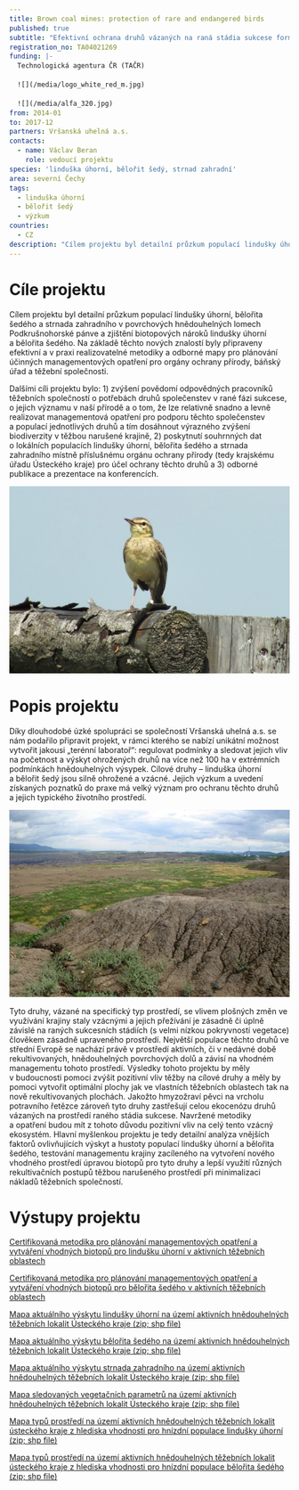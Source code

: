 ```yaml
---
title: Brown coal mines: protection of rare and endangered birds
published: true
subtitle: "Efektivní ochrana druhů vázaných na raná stádia sukcese formou optimalizace managementu hnědouhelných těžebních oblastí: příklad lindušky úhorní a\_bělořita šedého"
registration_no: TA04021269
funding: |-
  Technologická agentura ČR (TAČR)

  ![](/media/logo_white_red_m.jpg)

  ![](/media/alfa_320.jpg)
from: 2014-01
to: 2017-12
partners: Vršanská uhelná a.s.
contacts:
  - name: Václav Beran
    role: vedoucí projektu
species: 'linduška úhorní, bělořit šedý, strnad zahradní'
area: severní Čechy
tags:
  - linduška úhorní
  - bělořit šedý
  - výzkum
countries:
  - CZ
description: "Cílem projektu byl detailní průzkum populací lindušky úhorní, bělořita\nšedého a\_strnada zahradního v\_povrchových hnědouhelných lomech\nPodkrušnohorské pánve a\_zjištění biotopových nároků lindušky úhorní\na\_bělořita šedého."
---
```

# Cíle projektu

Cílem projektu byl detailní průzkum populací lindušky úhorní, bělořita
šedého a strnada zahradního v povrchových hnědouhelných lomech
Podkrušnohorské pánve a zjištění biotopových nároků lindušky úhorní
a bělořita šedého. Na základě těchto nových znalostí byly připraveny
efektivní a v praxi realizovatelné metodiky a odborné mapy pro plánování
účinných managementových opatření pro orgány ochrany přírody, báňský
úřad a těžební společnosti.

Dalšími cíli projektu bylo: 1) zvýšení povědomí odpovědných pracovníků
těžebních společností o potřebách druhů společenstev v rané fázi
sukcese, o jejich významu v naší přírodě a o tom, že lze relativně
snadno a levně realizovat managementová opatření pro podporu těchto
společenstev a populací jednotlivých druhů a tím dosáhnout výrazného
zvýšení biodiverzity v těžbou narušené krajině, 2) poskytnutí souhrnných
dat o lokálních populacích lindušky úhorní, bělořita šedého a strnada
zahradního místně příslušnému orgánu ochrany přírody (tedy krajskému
úřadu Ústeckého kraje) pro účel ochrany těchto druhů a 3) odborné
publikace a prezentace na konferencích.

![](/media/dscf5415_900.jpg "linduška úhorní (autor: Michal Porteš)")

# Popis projektu

Díky dlouhodobé úzké spolupráci se společností
Vršanská uhelná a.s. se nám podařilo připravit projekt, v rámci kterého
se nabízí unikátní možnost vytvořit jakousi „terénní laboratoř“:
regulovat podmínky a sledovat jejich vliv na početnost a výskyt
ohrožených druhů na více než 100 ha v extrémních podmínkách
hnědouhelných výsypek. Cílové druhy – linduška úhorní a bělořit šedý
jsou silně ohrožené a vzácné. Jejich výzkum a uvedení získaných poznatků
do praxe má velký význam pro ochranu těchto druhů a jejich typického
životního prostředí.  

![](/media/img_1901_900.jpg)

Tyto druhy, vázané na specifický typ prostředí, se vlivem plošných změn
ve využívání krajiny staly vzácnými a jejich přežívání je zásadně či
úplně závislé na raných sukcesních stádiích (s velmi nízkou pokryvností
vegetace) člověkem zásadně upraveného prostředí. Největší populace
těchto druhů ve střední Evropě se nachází právě v prostředí aktivních,
či v nedávné době rekultivovaných, hnědouhelných povrchových dolů
a závisí na vhodném managementu tohoto prostředí. Výsledky tohoto
projektu by měly v budoucnosti pomoci zvýšit pozitivní vliv těžby na
cílové druhy a měly by pomoci vytvořit optimální plochy jak ve vlastních
těžebních oblastech tak na nově rekultivovaných plochách. Jakožto
hmyzožraví pěvci na vrcholu potravního řetězce zároveň tyto druhy
zastřešují celou ekocenózu druhů vázaných na prostředí raného stádia
sukcese. Navržené metodiky a opatření budou mít z tohoto důvodu
pozitivní vliv na celý tento vzácný ekosystém.  Hlavní myšlenkou
projektu je tedy detailní analýza vnějších faktorů ovlivňujících výskyt
a hustoty populací lindušky úhorní a bělořita šedého, testování
managementu krajiny zacíleného na vytvoření nového vhodného prostředí
úpravou biotopů pro tyto druhy a lepší využití různých rekultivačních
postupů těžbou narušeného prostředí při minimalizaci nákladů těžebních
společností.

# Výstupy projektu

[Certifikovaná metodika pro plánování managementových
 opatření a vytváření vhodných biotopů pro lindušku úhorní
 v aktivních těžebních oblastech](/media/Certifikovana_metodika_linduska_uhorni_fin.pdf)

[Certifikovaná metodika pro plánování managementových
 opatření a vytváření vhodných biotopů pro bělořita šedého
 v aktivních těžebních oblastech](/media/Certifikovana_metodika_belorit_fin.pdf)

[Mapa aktuálního výskytu lindušky úhorní na území aktivních hnědouhelných těžebních lokalit Ústeckého kraje (zip; shp file)
](/media/linduska_uhorni_vyskyt.zip)

[Mapa aktuálního výskytu bělořita šedého na území aktivních hnědouhelných těžebních lokalit Ústeckého kraje (zip; shp file) 
](/media/belorit_sedy_vyskyt.zip)

[Mapa aktuálního výskytu strnada zahradního na území aktivních hnědouhelných těžebních lokalit Ústeckého kraje (zip; shp file) 
](/media/strnad_zahradni_vyskyt.zip)

[Mapa sledovaných vegetačních parametrů na území aktivních hnědouhelných těžebních lokalit Ústeckého kraje (zip; shp file) 
](/media/vegetacni_parametry.zip)

[Mapa typů prostředí na území aktivních hnědouhelných těžebních lokalit ústeckého kraje z hlediska vhodnosti pro hnízdní populace lindušky úhorní (zip; shp file)
](/media/linduska_uhorni_habitat.zip)

[Mapa typů prostředí na území aktivních hnědouhelných těžebních lokalit ústeckého kraje z hlediska vhodnosti pro hnízdní populace bělořita šedého (zip; shp file) ](/media/belorit_sedy_habitat.zip)
